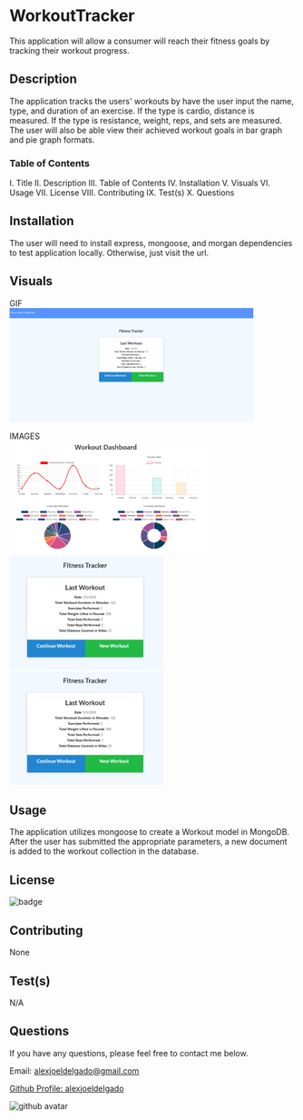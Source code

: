 # WorkoutTracker
This application will allow a consumer will reach their fitness goals by tracking their workout progress.

## Description
The application tracks the users' workouts by have the user input the name, type, and duration of an exercise. If the type is cardio, distance is measured. If the type is resistance, weight, reps, and sets are measured. The user will also be able view their achieved workout goals in bar graph and pie graph formats. 

### Table of Contents
I. Title
II. Description
III. Table of Contents
IV. Installation
V. Visuals
VI. Usage
VII. License
VIII. Contributing
IX. Test(s)
X. Questions
    
## Installation
The user will need to install express, mongoose, and morgan dependencies to test application locally. Otherwise, just visit the url.

## Visuals

GIF
<br>
<img src='./public/images/demo.gif' alt='demogif' height='200px'>

IMAGES
<br>
<img src='./public/images/ss1.PNG' alt='screenshot1' height='200px'>
<img src='./public/images/ss2.PNG' alt='screenshot2' height='200px'>
<img src='./public/images/ss2.PNG' alt='screenshot2' height='200px'>

## Usage
The application utilizes mongoose to create a Workout model in MongoDB. After the user has submitted the appropriate parameters, a new document is added to the workout collection in the database. 

## License
<img src='https://img.shields.io/badge/License-MIT-black' alt='badge'>
    
## Contributing
None

## Test(s)
N/A

## Questions
If you have any questions, please feel free to contact me below.

Email: alexjoeldelgado@gmail.com

<a href='https://github.com/alexjoeldelgado'>Github Profile: alexjoeldelgado</a>

<img src='https://avatars2.githubusercontent.com/u/55860772?v=4' height='200px' alt='github avatar'>

